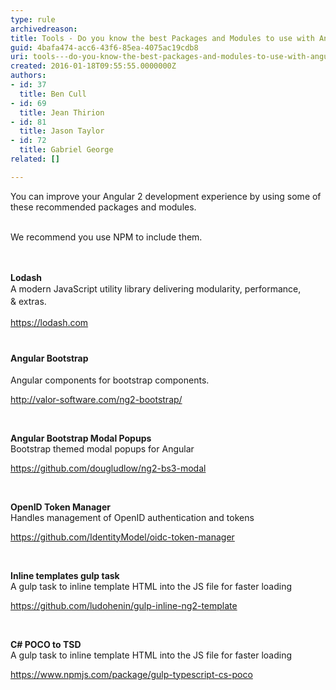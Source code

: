 ```yaml
---
type: rule
archivedreason: 
title: Tools - Do you know the best Packages and Modules to use with Angular?
guid: 4bafa474-acc6-43f6-85ea-4075ac19cdb8
uri: tools---do-you-know-the-best-packages-and-modules-to-use-with-angular
created: 2016-01-18T09:55:55.0000000Z
authors:
- id: 37
  title: Ben Cull
- id: 69
  title: Jean Thirion
- id: 81
  title: Jason Taylor
- id: 72
  title: Gabriel George
related: []

---
```



​You can improve your Angular 2 development experience by using some of these recommended packages and modules.<div><br><div>We recommend you use NPM to include them.​<br></div></div>
<br><excerpt class='endintro'></excerpt><br>
<p> 
   <strong> Lodash</strong><br><span style="line-height&#58;20px;">A modern JavaScript utility library delivering&#160;modularity, performance, &amp;&#160;ex</span><span style="line-height&#58;20px;">t</span><span style="line-height&#58;20px;">ras.</span><span style="line-height&#58;20px;"> <br></span></p><p> 
   <span style="line-height&#58;20px;"> <a href="https&#58;//lodash.com/">https&#58;//lodash.com</a> <br></span> <strong style="line-height&#58;1.6;"> <br></strong></p><p> 
   <strong style="line-height&#58;1.6;">Angular&#160;Bootstrap</strong><span style="line-height&#58;20px;"><br></span></p><p>Angular&#160;components for bootstrap components.</p><p> 
   <a href="http&#58;//valor-software.com/ng2-bootstrap/">http&#58;//valor-software.com/ng2-bootstrap/ </a> <br></p><p> 
   <br> 
</p><p> 
   <strong>Angular&#160;Bootstrap Modal Popups</strong><br>Bootstrap themed modal popups for Angular​<br></p><p> 
   <a href="https&#58;//github.com/dougludlow/ng2-bs3-modal">https&#58;//github.com/dougludlow/ng2-bs3-modal </a> <br></p><p> 
   <br> 
</p><p> 
   <strong>OpenID Token Manager</strong><br>Handles management of OpenID authentication and tokens</p><p> 
   <a href="https&#58;//github.com/IdentityModel/oidc-token-manager">https&#58;//github.com/IdentityModel/oidc-token-manager</a></p><p>&#160;</p><p> 
   <strong>Inline templates gulp task</strong><br>A gulp task to inline template HTML into the JS file for faster loading</p><p> 
   <a href="https&#58;//github.com/ludohenin/gulp-inline-ng2-template"> https&#58;//github.com/ludohenin/gulp-inline-ng2-template </a></p><p>&#160;</p><p> 
   <strong>C# POCO to TSD</strong><br>A gulp task to inline template HTML into the JS file for faster loading</p><p> 
   <a href="https&#58;//www.npmjs.com/package/gulp-typescript-cs-poco">https&#58;//www.npmjs.com/package/gulp-typescript-cs-poco </a></p>


